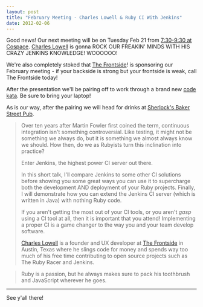 ```yaml
---
layout: post
title: "February Meeting - Charles Lowell & Ruby CI With Jenkins"
date: 2012-02-06
---
```


Good news! Our next meeting will be on Tuesday Feb 21 from
[7:30-9:30 at Cospace](http://plancast.com/p/9qxv). [Charles Lowell](https://twitter.com/cowboyd) 
is gonna ROCK OUR FREAKIN' MINDS WITH HIS CRAZY JENKINS KNOWLEDGE!  WOOOOOO!

We're also completely stoked that [The Frontside](http://www.thefrontside.net/)!
is sponsoring our February meeting - if your backside is strong but your
frontside is weak, call The Frontside today!

After the presentation we'll be pairing off to work through a brand new <a href='http://en.wikipedia.org/wiki/Kata_(programming)'>code kata</a>. Be sure to bring your laptop!

As is our way, after the pairing we will head for drinks at [Sherlock's Baker Street Pub](http://maps.google.com/maps/place?q=sherlocks+baker+street+pub&cid=13119996996392273995).

> Over ten years after Martin Fowler first coined the term, continuous
> integration isn't something controversial. Like testing, it might not be
> something we always do, but it is something we almost always know we
> should. How then, do we as Rubyists turn this inclination into practice?
>
> Enter Jenkins, the highest power CI server out there.
>
> In this short talk, I'll compare Jenkins to some other CI solutions
> before showing you some great ways you can use it to supercharge both
> the development AND deployment of your Ruby projects. Finally, I will
> demonstrate how you can extend the Jenkins CI server (which is written
> in Java) with nothing Ruby code.
>
> If you aren't getting the most out of your CI tools, or you aren't
> *gasp* using a CI tool at all, then it is important that you attend!
> Implementing a proper CI is a game changer to the way you and your team
> develop software.
>
> [Charles Lowell](https://github.com/cowboyd) is a founder and UX
> developer at [The Frontside](http://thefrontside.net) in Austin, Texas where
> he slings code for money and spends way too much of his free time
> contributing to open source projects such as The Ruby Racer and Jenkins.

> Ruby is a passion, but he always makes sure to pack his toothbrush and
> JavaScript wherever he goes.

---

See y'all there!

